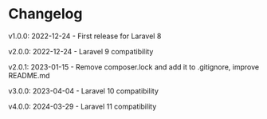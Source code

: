 # Changelog

v1.0.0: 2022-12-24 - First release for Laravel 8

v2.0.0: 2022-12-24 - Laravel 9 compatibility

v2.0.1: 2023-01-15 - Remove composer.lock and add it to .gitignore, improve README.md

v3.0.0: 2023-04-04 - Laravel 10 compatibility

v4.0.0: 2024-03-29 - Laravel 11 compatibility